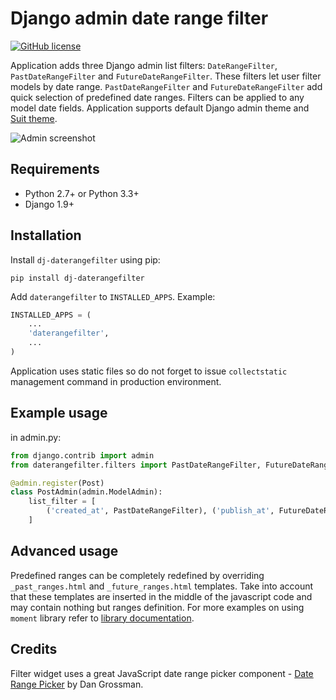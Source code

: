 # Django admin date range filter

[![GitHub license](https://img.shields.io/github/license/andreynovikov/django-daterangefilter.svg)](LICENSE)

Application adds three Django admin list filters: ```DateRangeFilter```, ```PastDateRangeFilter``` and ```FutureDateRangeFilter```. These filters let user filter models by date range. ```PastDateRangeFilter``` and ```FutureDateRangeFilter``` add quick selection of predefined date ranges. Filters can be applied to any model date fields. Application supports default Django admin theme and [Suit theme](https://github.com/darklow/django-suit).

![Admin screenshot](https://raw.githubusercontent.com/andreynovikov/django-daterangefilter/master/screenshot-admin.png)

## Requirements

* Python 2.7+ or Python 3.3+
* Django 1.9+

## Installation

Install ```dj-daterangefilter``` using pip:

```shell
pip install dj-daterangefilter
```

Add ```daterangefilter``` to ```INSTALLED_APPS```. Example:

```python
INSTALLED_APPS = (
    ...
    'daterangefilter',
    ...
)
```

Application uses static files so do not forget to issue ```collectstatic``` management command in production environment.

## Example usage

in admin.py:

```python
from django.contrib import admin
from daterangefilter.filters import PastDateRangeFilter, FutureDateRangeFilter

@admin.register(Post)
class PostAdmin(admin.ModelAdmin):
    list_filter = [
        ('created_at', PastDateRangeFilter), ('publish_at', FutureDateRangeFilter)
    ]
```

## Advanced usage

Predefined ranges can be completely redefined by overriding ```_past_ranges.html``` and ```_future_ranges.html``` templates.
Take into account that these templates are inserted in the middle of the javascript code and may contain nothing but ranges
definition. For more examples on using ```moment``` library refer to [library documentation](https://momentjs.com/docs/#/manipulating/).

## Credits

Filter widget uses a great JavaScript date range picker component - [Date Range Picker](https://github.com/dangrossman/daterangepicker) by Dan Grossman.
